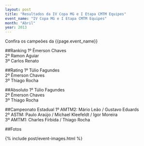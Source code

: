 ```yaml
---
layout: post
title: "Resultados da IV Copa MG e I Etapa CMTM Equipes"
event_name: "IV Copa MG e I Etapa CMTM Equipes"
month: "Abril"
year: 2013
---
```


Confira os campeões da {{page.event_name}}

<!-- more -->

##Ranking
1º Êmerson Chaves<br/>
2º Ramon Aguiar<br/>
3º Carlos Renato

##Rating
1º Túlio Fagundes<br/>
2º Êmerson Chaves<br/>
3º Thiago Rocha

##Absoluto
1º Túlio Fagundes<br/>
2º Êmerson Chaves<br/>
3º Thiago Rocha

##Campeonato Estadual
1º AMTM2: Mário Leão / Gustavo Eduards<br/>
2º ASTM: Paulo Araújo / Michael Kleefeldt / Igor Moreira<br/>
3º AMTM1: Charles Fírbida / Thiago Rocha

##Fotos

{% include post/event-images.html %}


